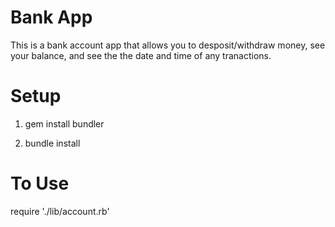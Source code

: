 # Bank App

This is a bank account app that allows you to desposit/withdraw money, see your balance, and see the the date and time of any tranactions.

# Setup

1. gem install bundler

2. bundle install

# To Use

require './lib/account.rb'